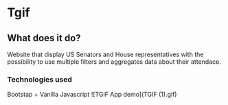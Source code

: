 ﻿# Tgif
## What does it do?
Website that display US Senators and House representatives with the possibility to use multiple filters and aggregates data about their attendace.
### Technologies used
Bootstap + Vanilla Javascript 
![TGIF App demo](TGIF (1).gif)

